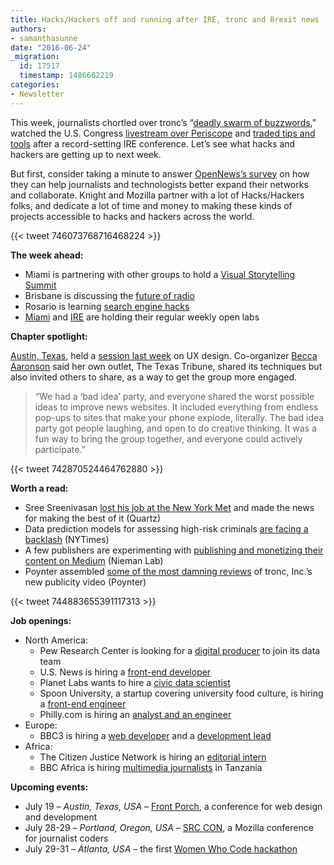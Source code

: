 ```yaml
---
title: Hacks/Hackers off and running after IRE, tronc and Brexit news
authors:
- samanthasunne
date: "2016-06-24"
_migration:
  id: 17517
  timestamp: 1486602219
categories:
- Newsletter
---
```


This week, journalists chortled over tronc&#8217;s &#8220;[deadly swarm of buzzwords][1],&#8221; watched the U.S. Congress [livestream over Periscope][2] and [traded tips and tools][3] after a record-setting IRE conference. Let&#8217;s see what hacks and hackers are getting up to next week.

But first, consider taking a minute to answer [OpenNews&#8217;s survey][4] on how they can help journalists and technologists better expand their networks and collaborate. Knight and Mozilla partner with a lot of Hacks/Hackers folks, and dedicate a lot of time and money to making these kinds of projects accessible to hacks and hackers across the world.

{{< tweet 746073768716468224 >}}

**The week ahead:**

  * Miami is partnering with other groups to hold a [Visual Storytelling Summit][5]
  * Brisbane is discussing the [future of radio][6]
  * Rosario is learning [search engine hacks][7]
  * [Miami][8] and [IRE][9] are holding their regular weekly open labs

**Chapter spotlight:**

[Austin, Texas][10], held a [session last week][11] on UX design. Co-organizer [Becca Aaronson][12] said her own outlet, The Texas Tribune, shared its techniques but also invited others to share, as a way to get the group more engaged.

> &#8220;We had a &#8216;bad idea&#8217; party, and everyone shared the worst possible ideas to improve news websites. It included everything from endless pop-ups to sites that make your phone explode, literally. The bad idea party got people laughing, and open to do creative thinking. It was a fun way to bring the group together, and everyone could actively participate.&#8221;

{{< tweet 742870524464762880 >}}

**Worth a read:**

  * Sree Sreenivasan [lost his job at the New York Met][13] and made the news for making the best of it (Quartz)
  * Data prediction models for assessing high-risk criminals [are facing a backlash][14] (NYTimes)
  * A few publishers are experimenting with [publishing and monetizing their content on Medium][15] (Nieman Lab)
  * Poynter assembled [some of the most damning reviews][16] of tronc, Inc.&#8217;s new publicity video (Poynter)

{{< tweet 744883655391117313 >}}

**Job openings:**

  * North America: 
      * Pew Research Center is looking for a [digital producer][17] to join its data team
      * U.S. News is hiring a [front-end developer][18]
      * Planet Labs wants to hire a [civic data scientist][19]
      * Spoon University, a startup covering university food culture, is hiring a [front-end engineer][20]
      * Philly.com is hiring an [analyst and an engineer][21]
  * Europe: 
      * BBC3 is hiring a [web developer][22] and a [development lead][23]
  * Africa: 
      * The Citizen Justice Network is hiring an [editorial intern][24]
      * BBC Africa is hiring [multimedia journalists][25] in Tanzania

**Upcoming events:**

  * July 19 &#8211; _Austin, Texas, USA_ &#8211; [Front Porch][26], a conference for web design and development
  * July 28-29 &#8211; _Portland, Oregon, USA_ &#8211; [SRC CON][27], a Mozilla conference for journalist coders
  * July 29-31 &#8211; _Atlanta, USA_ &#8211; the first [Women Who Code hackathon][28]

 [1]: http://www.slate.com/blogs/moneybox/2016/06/20/tronc_s_introduction_video_is_a_horrifying_swarm_of_buzzwords.html
 [2]: http://www.theverge.com/2016/6/22/12008592/c-span-congress-periscope-facebook-live
 [3]: https://twitter.com/hashtag/IRE16?src=hash
 [4]: http://www.surveygizmo.com/s3/2837072/Knight-Mozilla-OpenNews
 [5]: http://www.meetup.com/Hacks-Hackers-Miami/events/231299304/
 [6]: http://www.meetup.com/Hacks-Hackers-Brisbane/events/231355694/
 [7]: http://www.meetup.com/Hacks-Hackers-Rosario/events/231512923/
 [8]: http://www.meetup.com/Hacks-Hackers-Miami/
 [9]: http://www.meetup.com/hackshackersIRE/
 [10]: http://www.meetup.com/Hacks-Hackers-Austin/
 [11]: http://www.meetup.com/Hacks-Hackers-Austin/events/231570311/
 [12]: https://twitter.com/becca_aa
 [13]: http://qz.com/711943/sree-sreenivasan-how-to-spin-getting-fired-from-your-high-profile-job-into-a-delightful-digital-campaign/
 [14]: http://www.nytimes.com/2016/06/23/us/backlash-in-wisconsin-against-using-data-to-foretell-defendants-futures.html
 [15]: http://www.niemanlab.org/2016/06/mediums-team-did-everything-how-5-publishers-transitioned-their-sites-to-medium/
 [16]: http://www.poynter.org/2016/the-early-reviews-of-troncs-branding-videos-are-in-and-theyre-not-good/417785/
 [17]: https://jobs-prc.icims.com/jobs/4616/digital-producer-writer/job?mobile=false&width=960&height=500&bga=true&needsRedirect=false&jan1offset=-300&jun1offset=-240
 [18]: https://www.linkedin.com/jobs2/cap/view/140791482?pathWildcard=140791482&trk=job_capjs
 [19]: https://www.planet.com/company/careers/jobs/?gh_jid=232346
 [20]: http://spoonuniversity.com/jobs/front-end-engineer/
 [21]: https://beta.philly.com/2016/06/20/were-building-an-analytics-team-to-help-protect-journalism/
 [22]: http://careerssearch.bbc.co.uk/jobs/job/Web-Developer-BBC3/16829
 [23]: http://careerssearch.bbc.co.uk/jobs/job/Development-Lead-BBC-Three/16219
 [24]: http://www.journalism.co.za/blog/cjn-hiring-editorial-intern/
 [25]: http://ijnet.org/en/opportunities/bbc-africa-seeks-multimedia-journalists-tanzania
 [26]: http://frontporch.io/austin/
 [27]: http://srccon.org/
 [28]: http://www.wwcodehackathon.com/